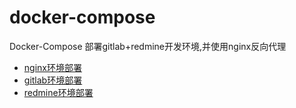 # docker-compose
Docker-Compose 部署gitlab+redmine开发环境,并使用nginx反向代理

* [nginx环境部署](https://github.com/rqysir609/docker-compose/blob/main/nginx.md)
* [gitlab环境部署](https://github.com/rqysir609/docker-compose/blob/main/Gitlab.md)
* [redmine环境部署](https://github.com/rqysir609/docker-compose/blob/main/Redmine.md)
